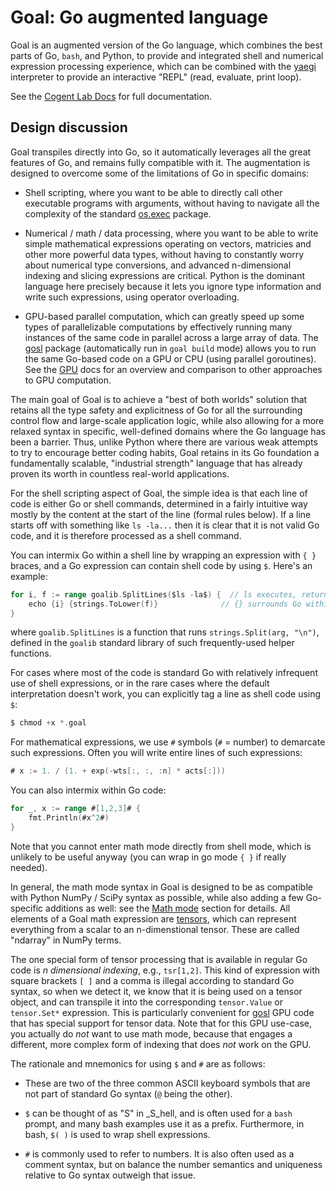 # Goal: Go augmented language

Goal is an augmented version of the Go language, which combines the best parts of Go, `bash`, and Python, to provide and integrated shell and numerical expression processing experience, which can be combined with the [yaegi](https://github.com/traefik/yaegi) interpreter to provide an interactive "REPL" (read, evaluate, print loop).

See the [Cogent Lab Docs](https://cogentcore.org/lab/goal) for full documentation.

## Design discussion

Goal transpiles directly into Go, so it automatically leverages all the great features of Go, and remains fully compatible with it. The augmentation is designed to overcome some of the limitations of Go in specific domains:

* Shell scripting, where you want to be able to directly call other executable programs with arguments, without having to navigate all the complexity of the standard [os.exec](https://pkg.go.dev/os/exec) package.

* Numerical / math / data processing, where you want to be able to write simple mathematical expressions operating on vectors, matricies and other more powerful data types, without having to constantly worry about numerical type conversions, and advanced n-dimensional indexing and slicing expressions are critical. Python is the dominant language here precisely because it lets you ignore type information and write such expressions, using operator overloading.

* GPU-based parallel computation, which can greatly speed up some types of parallelizable computations by effectively running many instances of the same code in parallel across a large array of data.  The [gosl](gosl) package (automatically run in `goal build` mode) allows you to run the same Go-based code on a GPU or CPU (using parallel goroutines). See the [GPU](GPU.md) docs for an overview and comparison to other approaches to GPU computation.

The main goal of Goal is to achieve a "best of both worlds" solution that retains all the type safety and explicitness of Go for all the surrounding control flow and large-scale application logic, while also allowing for a more relaxed syntax in specific, well-defined domains where the Go language has been a barrier.  Thus, unlike Python where there are various weak attempts to try to encourage better coding habits, Goal retains in its Go foundation a fundamentally scalable, "industrial strength" language that has already proven its worth in countless real-world applications.

For the shell scripting aspect of Goal, the simple idea is that each line of code is either Go or shell commands, determined in a fairly intuitive way mostly by the content at the start of the line (formal rules below). If a line starts off with something like `ls -la...` then it is clear that it is not valid Go code, and it is therefore processed as a shell command.

You can intermix Go within a shell line by wrapping an expression with `{ }` braces, and a Go expression can contain shell code by using `$`.  Here's an example:
```go
for i, f := range goalib.SplitLines($ls -la$) {  // ls executes, returns string
    echo {i} {strings.ToLower(f)}              // {} surrounds Go within shell
}
```
where `goalib.SplitLines` is a function that runs `strings.Split(arg, "\n")`, defined in the `goalib` standard library of such frequently-used helper functions.

For cases where most of the code is standard Go with relatively infrequent use of shell expressions, or in the rare cases where the default interpretation doesn't work, you can explicitly tag a line as shell code using `$`:

```go
$ chmod +x *.goal
```

For mathematical expressions, we use `#` symbols (`#` = number) to demarcate such expressions. Often you will write entire lines of such expressions:
```go
# x := 1. / (1. + exp(-wts[:, :, :n] * acts[:]))
```
You can also intermix within Go code:
```go
for _, x := range #[1,2,3]# {
    fmt.Println(#x^2#)
}
```
Note that you cannot enter math mode directly from shell mode, which is unlikely to be useful anyway (you can wrap in go mode `{ }` if really needed).

In general, the math mode syntax in Goal is designed to be as compatible with Python NumPy / SciPy syntax as possible, while also adding a few Go-specific additions as well: see the [Math mode](#math-mode) section for details.  All elements of a Goal math expression are [tensors](../tensor), which can represent everything from a scalar to an n-dimenstional tensor.  These are called "ndarray" in NumPy terms.

The one special form of tensor processing that is available in regular Go code is _n dimensional indexing_, e.g., `tsr[1,2]`.  This kind of expression with square brackets `[ ]` and a comma is illegal according to standard Go syntax, so when we detect it, we know that it is being used on a tensor object, and can transpile it into the corresponding `tensor.Value` or `tensor.Set*` expression. This is particularly convenient for [gosl](gosl) GPU code that has special support for tensor data. Note that for this GPU use-case, you actually do _not_ want to use math mode, because that engages a different, more complex form of indexing that does _not_ work on the GPU.

The rationale and mnemonics for using `$` and `#` are as follows:

* These are two of the three common ASCII keyboard symbols that are not part of standard Go syntax (`@` being the other).

* `$` can be thought of as "S" in _S_hell, and is often used for a `bash` prompt, and many bash examples use it as a prefix. Furthermore, in bash, `$( )` is used to wrap shell expressions.

* `#` is commonly used to refer to numbers. It is also often used as a comment syntax, but on balance the number semantics and uniqueness relative to Go syntax outweigh that issue.

